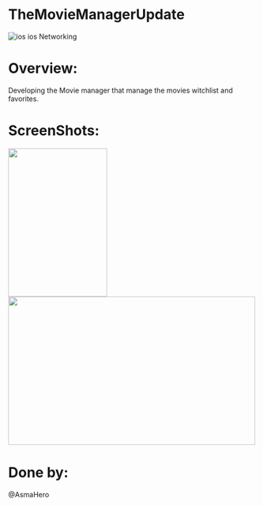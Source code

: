 # TheMovieManagerUpdate
![ios](https://user-images.githubusercontent.com/48783969/59655094-cc02ab80-91a1-11e9-885c-94199339fc21.png)
ios Networking

# Overview:
Developing the Movie manager that manage the movies witchlist and favorites. 

# ScreenShots:

<img src="https://lh6.googleusercontent.com/svtwH9EvH-QUYmkPrxIv-pLYZ-yezDW66BFqHR0DNT-QzO10oUnvDjssloCcqXG88uNSz72MPbNZc7N1k0VXJ411kW3wY3r8o3Iom_e3A4oSQj8Bceb8Mrplv_E4TJ617bdQDw" width="200" height="300"> <img src="https://lh5.googleusercontent.com/oG8HykbbzvbHZucdW3ZgSYG2g2XlkgUgZhRSPSn1kYZxl4_zTvW8qQGXVQnxEYVTZAGADs9Eyjh896mVhtJPbc_8JM-glwyGJEgecftGLWGlqXeBEycK4bWxIs5zc5cCif60VQ" width="500" height="300"> 


# Done by:
@AsmaHero
